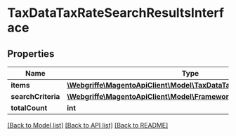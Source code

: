 # TaxDataTaxRateSearchResultsInterface

## Properties
Name | Type | Description | Notes
------------ | ------------- | ------------- | -------------
**items** | [**\Webgriffe\MagentoApiClient\Model\TaxDataTaxRateInterface[]**](TaxDataTaxRateInterface.md) | Items | 
**searchCriteria** | [**\Webgriffe\MagentoApiClient\Model\FrameworkSearchCriteriaInterface**](FrameworkSearchCriteriaInterface.md) |  | 
**totalCount** | **int** | Total count. | 

[[Back to Model list]](../README.md#documentation-for-models) [[Back to API list]](../README.md#documentation-for-api-endpoints) [[Back to README]](../README.md)


